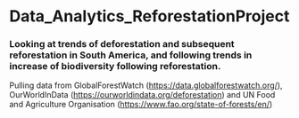 # Data_Analytics_ReforestationProject

### Looking at trends of deforestation and subsequent reforestation in South America, and following trends in increase of biodiversity following reforestation. 

Pulling data from GlobalForestWatch (https://data.globalforestwatch.org/), OurWorldInData (https://ourworldindata.org/deforestation) and UN Food and Agriculture Organisation (https://www.fao.org/state-of-forests/en/)
